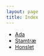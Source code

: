 ```yaml
---
layout: page
title: Index
---
```


- [Ada](/ada/)
- [Stamtræ](/stamt/)
- [Honslet](/hornslet_links/)

